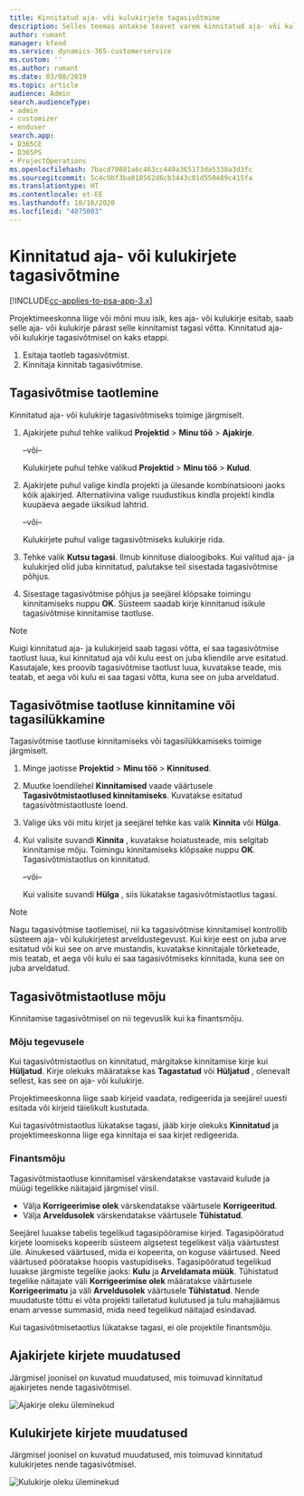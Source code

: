 ```yaml
---
title: Kinnitatud aja- või kulukirjete tagasivõtmine
description: Selles teemas antakse teavet varem kinnitatud aja- või kulukirjete tagasivõtmise kohta.
author: rumant
manager: kfend
ms.service: dynamics-365-customerservice
ms.custom: ''
ms.author: rumant
ms.date: 03/08/2019
ms.topic: article
audience: Admin
search.audienceType:
- admin
- customizer
- enduser
search.app:
- D365CE
- D365PS
- ProjectOperations
ms.openlocfilehash: 7bacd70881a6c463cc449a365173da5338a3d3fc
ms.sourcegitcommit: 5c4c9bf3ba018562d6cb3443c01d550489c415fa
ms.translationtype: HT
ms.contentlocale: et-EE
ms.lasthandoff: 10/16/2020
ms.locfileid: "4075003"
---
```

# <a name="recall-approved-time-or-expense-entries"></a>Kinnitatud aja- või kulukirjete tagasivõtmine

[!INCLUDE[cc-applies-to-psa-app-3.x](../includes/cc-applies-to-psa-app-3x.md)]

Projektimeeskonna liige või mõni muu isik, kes aja- või kulukirje esitab, saab selle aja- või kulukirje pärast selle kinnitamist tagasi võtta. Kinnitatud aja- või kulukirje tagasivõtmisel on kaks etappi.

1. Esitaja taotleb tagasivõtmist.
2. Kinnitaja kinnitab tagasivõtmise.

## <a name="request-a-recall"></a>Tagasivõtmise taotlemine

Kinnitatud aja- või kulukirje tagasivõtmiseks toimige järgmiselt.

1. Ajakirjete puhul tehke valikud **Projektid** \> **Minu töö** \> **Ajakirje**.

    –või–

    Kulukirjete puhul tehke valikud **Projektid** \> **Minu töö** \> **Kulud**.

2. Ajakirjete puhul valige kindla projekti ja ülesande kombinatsiooni jaoks kõik ajakirjed. Alternatiivina valige ruudustikus kindla projekti kindla kuupäeva aegade üksikud lahtrid.

    –või–

    Kulukirjete puhul valige tagasivõtmiseks kulukirje rida.

3. Tehke valik **Kutsu tagasi**. Ilmub kinnituse dialoogiboks. Kui valitud aja- ja kulukirjed olid juba kinnitatud, palutakse teil sisestada tagasivõtmise põhjus.
4. Sisestage tagasivõtmise põhjus ja seejärel klõpsake toimingu kinnitamiseks nuppu **OK**. Süsteem saadab kirje kinnitanud isikule tagasivõtmise kinnitamise taotluse.

> [!NOTE]
> Kuigi kinnitatud aja- ja kulukirjeid saab tagasi võtta, ei saa tagasivõtmise taotlust luua, kui kinnitatud aja või kulu eest on juba kliendile arve esitatud. Kasutajale, kes proovib tagasivõtmise taotlust luua, kuvatakse teade, mis teatab, et aega või kulu ei saa tagasi võtta, kuna see on juba arveldatud.

## <a name="approve-or-reject-a-recall-request"></a>Tagasivõtmise taotluse kinnitamine või tagasilükkamine

Tagasivõtmise taotluse kinnitamiseks või tagasilükkamiseks toimige järgmiselt.

1. Minge jaotisse **Projektid** \> **Minu töö** \> **Kinnitused**.
2. Muutke loendilehel **Kinnitamised** vaade väärtusele **Tagasivõtmistaotlused kinnitamiseks**. Kuvatakse esitatud tagasivõtmistaotluste loend.
3. Valige üks või mitu kirjet ja seejärel tehke kas valik **Kinnita** või **Hülga**.
4. Kui valisite suvandi **Kinnita** , kuvatakse hoiatusteade, mis selgitab kinnitamise mõju. Toimingu kinnitamiseks klõpsake nuppu **OK**. Tagasivõtmistaotlus on kinnitatud.

    –või–

    Kui valisite suvandi **Hülga** , siis lükatakse tagasivõtmistaotlus tagasi.

> [!NOTE]
> Nagu tagasivõtmise taotlemisel, nii ka tagasivõtmise kinnitamisel kontrollib süsteem aja- või kulukirjetest arveldustegevust. Kui kirje eest on juba arve esitatud või kui see on arve mustandis, kuvatakse kinnitajale tõrketeade, mis teatab, et aega või kulu ei saa tagasivõtmiseks kinnitada, kuna see on juba arveldatud.

## <a name="impact-of-a-recall-request"></a>Tagasivõtmistaotluse mõju

Kinnitamise tagasivõtmisel on nii tegevuslik kui ka finantsmõju.

### <a name="operational-impact"></a>Mõju tegevusele

Kui tagasivõtmistaotlus on kinnitatud, märgitakse kinnitamise kirje kui **Hüljatud**. Kirje olekuks määratakse kas **Tagastatud** või **Hüljatud** , olenevalt sellest, kas see on aja- või kulukirje.

Projektimeeskonna liige saab kirjeid vaadata, redigeerida ja seejärel uuesti esitada või kirjeid täielikult kustutada.

Kui tagasivõtmistaotlus lükatakse tagasi, jääb kirje olekuks **Kinnitatud** ja projektimeeskonna liige ega kinnitaja ei saa kirjet redigeerida.

### <a name="financial-impact"></a>Finantsmõju

Tagasivõtmistaotluse kinnitamisel värskendatakse vastavaid kulude ja müügi tegelikke näitajaid järgmisel viisil.

- Välja **Korrigeerimise olek** värskendatakse väärtusele **Korrigeeritud**.
- Välja **Arveldusolek** värskendatakse väärtusele **Tühistatud**.

Seejärel luuakse tabelis tegelikud tagasipööramise kirjed. Tagasipööratud kirjete loomiseks kopeerib süsteem algsetest tegelikest välja väärtustest üle. Ainukesed väärtused, mida ei kopeerita, on koguse väärtused. Need väärtused pööratakse hoopis vastupidiseks. Tagasipööratud tegelikud luuakse järgmiste tegelike jaoks: **Kulu** ja **Arveldamata müük**. Tühistatud tegelike näitajate väli **Korrigeerimise olek** määratakse väärtusele **Korrigeerimatu** ja väli **Arveldusolek** väärtusele **Tühistatud**. Nende muudatuste tõttu ei võta projekti talletatud kulutused ja tulu mahajäämus enam arvesse summasid, mida need tegelikud näitajad esindavad.

Kui tagasivõtmisetaotlus lükatakse tagasi, ei ole projektile finantsmõju.

## <a name="changes-to-time-entry-records"></a>Ajakirjete kirjete muudatused

Järgmisel joonisel on kuvatud muudatused, mis toimuvad kinnitatud ajakirjetes nende tagasivõtmisel.

![Ajakirje oleku üleminekud](media/TimeEntryStateTransitions.png)

## <a name="changes-to-expense-entry-records"></a>Kulukirjete kirjete muudatused

Järgmisel joonisel on kuvatud muudatused, mis toimuvad kinnitatud kulukirjetes nende tagasivõtmisel.

![Kulukirje oleku üleminekud](media/ExpenseEntryStateTransitions.png)
